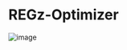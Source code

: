 # REGz-Optimizer

![image](https://github.com/user-attachments/assets/bdbbd884-d0e8-41f4-a60d-43d21510f3a2)
